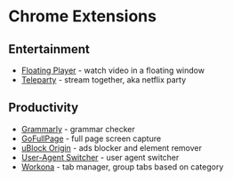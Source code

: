 # Chrome Extensions

## Entertainment
- [Floating Player](https://chrome.google.com/webstore/detail/floating-player/ekajjllcmeckibblgckgoceinmmgnfop) - watch video in a floating window
- [Teleparty](https://chrome.google.com/webstore/detail/netflix-party-is-now-tele/oocalimimngaihdkbihfgmpkcpnmlaoa) - stream together, aka netflix party

## Productivity
- [Grammarly](https://chrome.google.com/webstore/detail/grammarly-for-chrome/kbfnbcaeplbcioakkpcpgfkobkghlhen) - grammar checker
- [GoFullPage](https://chrome.google.com/webstore/detail/gofullpage-full-page-scre/fdpohaocaechififmbbbbbknoalclacl) - full page screen capture
- [uBlock Origin](https://chrome.google.com/webstore/detail/ublock-origin/cjpalhdlnbpafiamejdnhcphjbkeiagm) - ads blocker and element remover
- [User-Agent Switcher](https://chrome.google.com/webstore/detail/user-agent-switcher-for-c/djflhoibgkdhkhhcedjiklpkjnoahfmg) - user agent switcher
- [Workona](https://chrome.google.com/webstore/detail/workona-tab-manager/ailcmbgekjpnablpdkmaaccecekgdhlh) - tab manager, group tabs based on category
